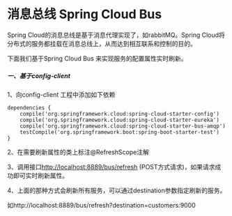 # 消息总线 Spring Cloud Bus

Spring Cloud的消息总线是基于消息代理实现了，如rabbitMQ。Spring Cloud将分布式的服务都挂载在消息总线上，从而达到相互联系和控制的目的。

下面我们基于Spring Cloud Bus 来实现服务的配置属性实时刷新。

##### 一、基于config-client

1、向config-client 工程中添加如下依赖

```
dependencies {
    compile('org.springframework.cloud:spring-cloud-starter-config')
    compile('org.springframework.cloud:spring-cloud-starter-eureka')
    compile('org.springframework.cloud:spring-cloud-starter-bus-amqp')
    testCompile('org.springframework.boot:spring-boot-starter-test')
}
```

2、在需要刷新属性的类上标注@RefreshScope注解

3、调用接口[http://localhost:8889/bus/refresh](http://localhost:8889/bus/refresh)   \(POST方式请求\)，如果请求成功即可实时刷新属性。

4、上面的那种方式会刷新所有服务，可以通过destination参数指定刷新的服务。

如http://localhost:8889/bus/refresh?destination=customers:9000



